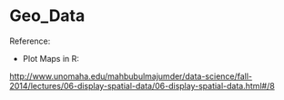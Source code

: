 # Geo_Data

Reference:

* Plot Maps in R: 

http://www.unomaha.edu/mahbubulmajumder/data-science/fall-2014/lectures/06-display-spatial-data/06-display-spatial-data.html#/8
